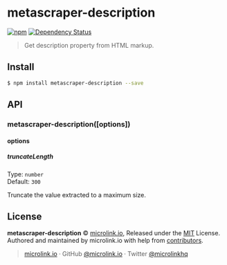 # metascraper-description

[![npm](https://img.shields.io/npm/v/metascraper-description.svg?style=flat-square)](https://www.npmjs.com/package/metascraper-description)
[![Dependency Status](https://david-dm.org/microlinkhq/metascraper.svg?path=packages/metascraper-description&style=flat-square)](https://david-dm.org/microlinkhq/metascraper?path=packages/metascraper-description)

> Get description property from HTML markup.

## Install

```bash
$ npm install metascraper-description --save
```

## API

### metascraper-description([options])

#### options

##### truncateLength

Type: `number`<br>
Default: `300`

Truncate the value extracted to a maximum size.

## License

**metascraper-description** © [microlink.io](https://microlink.io), Released under the [MIT](https://github.com/microlinkhq/metascraper-description/blob/master/LICENSE.md) License.<br>
Authored and maintained by microlink.io with help from [contributors](https://github.com/microlinkhq/metascraper-description/contributors).

> [microlink.io](https://microlink.io) · GitHub [@microlink.io](https://github.com/microlinkhq) · Twitter [@microlinkhq](https://twitter.com/microlinkhq)

